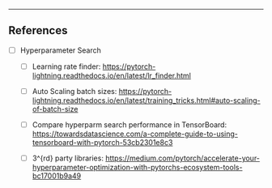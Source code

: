 
------------------------------------------------------------------------------
## References
- [ ] Hyperparameter Search
    - [ ] Learning rate finder: https://pytorch-lightning.readthedocs.io/en/latest/lr_finder.html
    - [ ] Auto Scaling batch sizes: https://pytorch-lightning.readthedocs.io/en/latest/training_tricks.html#auto-scaling-of-batch-size
    - [ ] Compare hyperparm search performance in TensorBoard: https://towardsdatascience.com/a-complete-guide-to-using-tensorboard-with-pytorch-53cb2301e8c3
    - [ ] 3^{rd} party libraries: https://medium.com/pytorch/accelerate-your-hyperparameter-optimization-with-pytorchs-ecosystem-tools-bc17001b9a49

